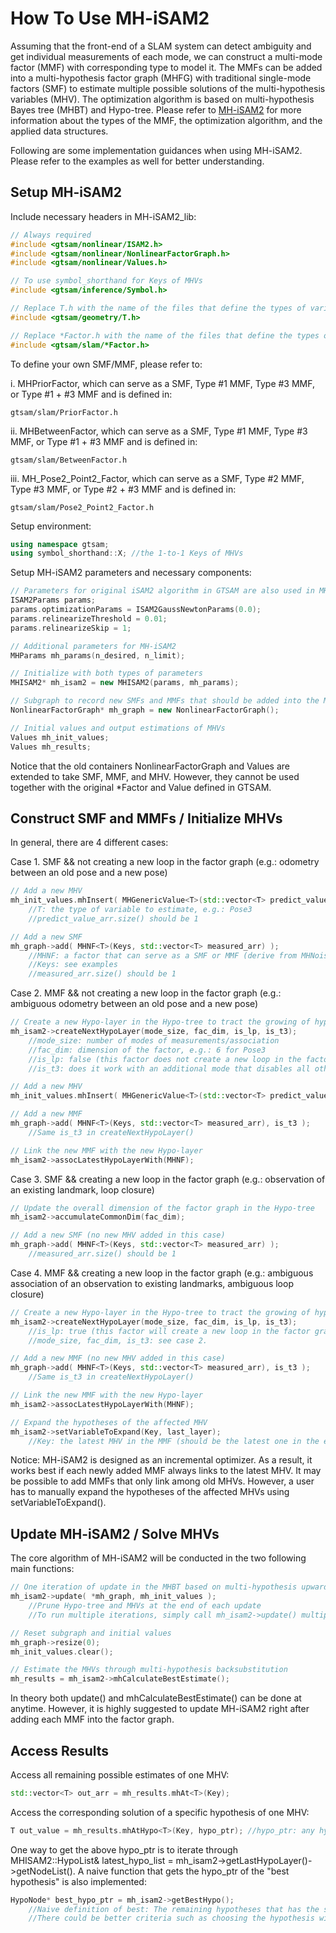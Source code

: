 How To Use MH-iSAM2
===================

Assuming that the front-end of a SLAM system can detect ambiguity and get individual measurements of each mode, we can construct a multi-mode factor (MMF) with corresponding type to model it. The MMFs can be added into a multi-hypothesis factor graph (MHFG) with traditional single-mode factors (SMF) to estimate multiple possible solutions of the multi-hypothesis variables (MHV). The optimization algorithm is based on multi-hypothesis Bayes tree (MHBT) and Hypo-tree. Please refer to [MH-iSAM2]() for more information about the types of the MMF, the optimization algorithm, and the applied data structures.

Following are some implementation guidances when using MH-iSAM2. Please refer to the examples as well for better understanding.


Setup MH-iSAM2
--------------

Include necessary headers in MH-iSAM2_lib:

```cpp
// Always required
#include <gtsam/nonlinear/ISAM2.h>
#include <gtsam/nonlinear/NonlinearFactorGraph.h>
#include <gtsam/nonlinear/Values.h>

// To use symbol_shorthand for Keys of MHVs
#include <gtsam/inference/Symbol.h>

// Replace T.h with the name of the files that define the types of variables that will be used in the program, e.g.: Pose3.h, Point3.h, ...
#include <gtsam/geometry/T.h> 

// Replace *Factor.h with the name of the files that define the types of basic SMFs and MMFs that will be used in the program, e.g.: PriorFactor.h, BetweenFactor.h, ...
#include <gtsam/slam/*Factor.h>
```

To define your own SMF/MMF, please refer to:

i. MHPriorFactor, which can serve as a SMF, Type #1 MMF, Type #3 MMF, or Type #1 + #3 MMF and is defined in:
```
gtsam/slam/PriorFactor.h 
```

ii. MHBetweenFactor, which can serve as a SMF, Type #1 MMF, Type #3 MMF, or Type #1 + #3 MMF and is defined in:
```
gtsam/slam/BetweenFactor.h
```

iii. MH_Pose2_Point2_Factor, which can serve as a SMF, Type #2 MMF, Type #3 MMF, or Type #2 + #3 MMF and is defined in:
```
gtsam/slam/Pose2_Point2_Factor.h
```

Setup environment:

```cpp
using namespace gtsam;
using symbol_shorthand::X; //the 1-to-1 Keys of MHVs
```

Setup MH-iSAM2 parameters and necessary components:

```cpp
// Parameters for original iSAM2 algorithm in GTSAM are also used in MH-iSAM2
ISAM2Params params;
params.optimizationParams = ISAM2GaussNewtonParams(0.0);
params.relinearizeThreshold = 0.01;
params.relinearizeSkip = 1;

// Additional parameters for MH-iSAM2
MHParams mh_params(n_desired, n_limit);

// Initialize with both types of parameters 
MHISAM2* mh_isam2 = new MHISAM2(params, mh_params);

// Subgraph to record new SMFs and MMFs that should be added into the MHBT in each iteration
NonlinearFactorGraph* mh_graph = new NonlinearFactorGraph();

// Initial values and output estimations of MHVs 
Values mh_init_values;
Values mh_results;
```

Notice that the old containers NonlinearFactorGraph and Values are extended to take SMF, MMF, and MHV. However, they cannot be used together with the original *Factor and Value defined in GTSAM.


Construct SMF and MMFs / Initialize MHVs
----------------------------------------

In general, there are 4 different cases:

Case 1. SMF && not creating a new loop in the factor graph (e.g.: odometry between an old pose and a new pose)

```cpp
// Add a new MHV
mh_init_values.mhInsert( MHGenericValue<T>(std::vector<T> predict_value_arr) ); 
    //T: the type of variable to estimate, e.g.: Pose3 
    //predict_value_arr.size() should be 1

// Add a new SMF
mh_graph->add( MHNF<T>(Keys, std::vector<T> measured_arr) ); 
    //MHNF: a factor that can serve as a SMF or MMF (derive from MHNoiseModelFactor), e.g.: MHBetweenFactor<Pose3> 
    //Keys: see examples 
    //measured_arr.size() should be 1
```

Case 2. MMF && not creating a new loop in the factor graph (e.g.: ambiguous odometry between an old pose and a new pose)

```cpp
// Create a new Hypo-layer in the Hypo-tree to tract the growing of hypotheses
mh_isam2->createNextHypoLayer(mode_size, fac_dim, is_lp, is_t3); 
    //mode_size: number of modes of measurements/association 
    //fac_dim: dimension of the factor, e.g.: 6 for Pose3 
    //is_lp: false (this factor does not create a new loop in the factor graph) 
    //is_t3: does it work with an additional mode that disables all other modes like a Type #3 MMF (usually false in this case)?

// Add a new MHV
mh_init_values.mhInsert( MHGenericValue<T>(std::vector<T> predict_value_arr) );

// Add a new MMF
mh_graph->add( MHNF<T>(Keys, std::vector<T> measured_arr), is_t3 ); 
    //Same is_t3 in createNextHypoLayer()

// Link the new MMF with the new Hypo-layer
mh_isam2->assocLatestHypoLayerWith(MHNF);
```

Case 3. SMF && creating a new loop in the factor graph (e.g.: observation of an existing landmark, loop closure)

```cpp
// Update the overall dimension of the factor graph in the Hypo-tree
mh_isam2->accumulateCommonDim(fac_dim);

// Add a new SMF (no new MHV added in this case)
mh_graph->add( MHNF<T>(Keys, std::vector<T> measured_arr) ); 
    //measured_arr.size() should be 1
```

Case 4. MMF && creating a new loop in the factor graph (e.g.: ambiguous association of an observation to existing landmarks, ambiguous loop closure)

```cpp
// Create a new Hypo-layer in the Hypo-tree to tract the growing of hypotheses
mh_isam2->createNextHypoLayer(mode_size, fac_dim, is_lp, is_t3); 
    //is_lp: true (this factor will create a new loop in the factor graph) 
    //mode_size, fac_dim, is_t3: see case 2.

// Add a new MMF (no new MHV added in this case)
mh_graph->add( MHNF<T>(Keys, std::vector<T> measured_arr), is_t3 ); 
    //Same is_t3 in createNextHypoLayer()

// Link the new MMF with the new Hypo-layer
mh_isam2->assocLatestHypoLayerWith(MHNF);

// Expand the hypotheses of the affected MHV
mh_isam2->setVariableToExpand(Key, last_layer); 
    //Key: the latest MHV in the MMF (should be the latest one in the entire factor graph as well. See notice below.)
```

Notice: MH-iSAM2 is designed as an incremental optimizer. As a result, it works best if each newly added MMF always links to the latest MHV. It may be possible to add MMFs that only link among old MHVs. However, a user has to manually expand the hypotheses of the affected MHVs using setVariableToExpand().


Update MH-iSAM2 / Solve MHVs
----------------------------

The core algorithm of MH-iSAM2 will be conducted in the two following main functions:

```cpp
// One iteration of update in the MHBT based on multi-hypothesis upward message passing
mh_isam2->update( *mh_graph, mh_init_values ); 
    //Prune Hypo-tree and MHVs at the end of each update
    //To run multiple iterations, simply call mh_isam2->update() multiple times

// Reset subgraph and initial values
mh_graph->resize(0);
mh_init_values.clear();

// Estimate the MHVs through multi-hypothesis backsubstitution
mh_results = mh_isam2->mhCalculateBestEstimate();
```

In theory both update() and mhCalculateBestEstimate() can be done at anytime. However, it is highly suggested to update MH-iSAM2 right after adding each MMF into the factor graph.


Access Results
--------------

Access all remaining possible estimates of one MHV:

```cpp
std::vector<T> out_arr = mh_results.mhAt<T>(Key);
```

Access the corresponding solution of a specific hypothesis of one MHV:

```cpp
T out_value = mh_results.mhAtHypo<T>(Key, hypo_ptr); //hypo_ptr: any hypothesis in a later Hypo-layer of the corresponding Hypo-layer of the MHV. 
```

One way to get the above hypo_ptr is to iterate through MHISAM2::HypoList& latest_hypo_list = mh_isam2->getLastHypoLayer()->getNodeList(). A naive function that gets the hypo_ptr of the "best hypothesis" is also implemented:

```cpp
HypoNode* best_hypo_ptr = mh_isam2->getBestHypo(); 
    //Naive definition of best: The remaining hypotheses that has the smallest system error
    //There could be better criteria such as choosing the hypothesis with the highest chi-square confidence.
```

